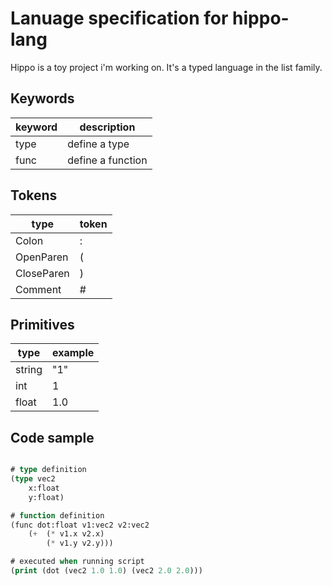 Lanuage specification for hippo-lang
====================================
Hippo is a toy project i'm working on. It's a typed language in the list family.

Keywords
--------
| keyword       | description                      |
| ------------- | -------------------------------- |
| type      	  | define a type                  |
| func      	  | define a function              |

Tokens
------
| type         	| token     		       		   |
| ------------- | -------------------------------- |
| Colon    		| :                                |
| OpenParen     | (                                |
| CloseParen    | )                                |
| Comment       | #                                |

Primitives
----------
| type       	| example		       		 	   |
| ------------- | -------------------------------- |
| string      	| "1"            		           |
| int      	   	| 1 							   |
| float       	| 1.0 						       |

Code sample
-----------
```lisp

# type definition
(type vec2
	x:float
	y:float)

# function definition
(func dot:float v1:vec2 v2:vec2
	(+ 	(* v1.x v2.x)
		(* v1.y v2.y)))

# executed when running script
(print (dot (vec2 1.0 1.0) (vec2 2.0 2.0)))

```
